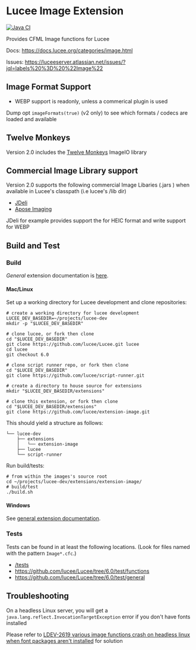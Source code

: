 # Lucee Image Extension

[![Java CI](https://github.com/lucee/extension-image/actions/workflows/main.yml/badge.svg)](https://github.com/lucee/extension-image/actions/workflows/main.yml)

Provides CFML Image functions for Lucee

Docs: https://docs.lucee.org/categories/image.html

Issues: https://luceeserver.atlassian.net/issues/?jql=labels%20%3D%20%22Image%22

## Image Format Support

- WEBP support is readonly, unless a commerical plugin is used

Dump opt `imageFormats(true)` (v2 only) to see which formats / codecs are loaded and available

## Twelve Monkeys

Version 2.0 includes the [Twelve Monkeys](https://github.com/haraldk/TwelveMonkeys) ImageIO library

## Commercial Image Library support

Version 2.0 supports the following commercial Image Libaries (.jars ) when available in Lucee's classpath (i.e lucee's /lib dir)

- [JDeli](https://www.idrsolutions.com/jdeli/) 
- [Apose Imaging](https://products.aspose.com/imaging/java/) 

JDeli for example provides support the for HEIC format and write support for WEBP

## Build and Test

### Build

_General_ extension documentation is [here](https://docs.lucee.org/guides/working-with-source/building-and-testing-extensions.html).

#### Mac/Linux

Set up a working directory for Lucee development and clone repositories:

```shell
# create a working directory for lucee development
LUCEE_DEV_BASEDIR=~/projects/lucee-dev
mkdir -p "$LUCEE_DEV_BASEDIR"

# clone lucee, or fork then clone
cd "$LUCEE_DEV_BASEDIR"
git clone https://github.com/lucee/Lucee.git lucee
cd lucee
git checkout 6.0

# clone script runner repo, or fork then clone
cd "$LUCEE_DEV_BASEDIR"
git clone https://github.com/lucee/script-runner.git 

# create a directory to house source for extensions
mkdir "$LUCEE_DEV_BASEDIR/extensions"

# clone this extension, or fork then clone
cd "$LUCEE_DEV_BASEDIR/extensions"
git clone https://github.com/lucee/extension-image.git 
```

This should yield a structure as follows:

```
└── lucee-dev
    ├── extensions
    │   └── extension-image
    ├── lucee
    └── script-runner
```

Run build/tests:

```shell
# from within the images's source root
cd ~/projects/lucee-dev/extensions/extension-image/
# build/test
./build.sh
```

#### Windows

See [general extension documentation](https://docs.lucee.org/guides/working-with-source/building-and-testing-extensions.html).

### Tests

Tests can be found in at least the following locations. (Look for files named with the pattern `Image*.cfc`.)

* [/tests](./tests/)
* https://github.com/lucee/Lucee/tree/6.0/test/functions
* https://github.com/lucee/Lucee/tree/6.0/test/general

## Troubleshooting ##

On a headless Linux server, you will get a `java.lang.reflect.InvocationTargetException` error if you don't have fonts installed

Please refer to [LDEV-2619 various image functions crash on headless linux when font packages aren't installed](https://luceeserver.atlassian.net/browse/LDEV-2619) for solution
